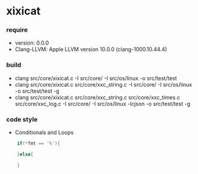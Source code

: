 # xixicat
### require
 * version: 0.0.0
 * Clang-LLVM: Apple LLVM version 10.0.0 (clang-1000.10.44.4)

### build
 * clang  src/core/xixicat.c -I src/core/ -I src/os/linux  -o src/test/test
 * clang  src/core/xixicat.c src/core/xxc_string.c -I src/core/ -I src/os/linux  -o src/test/test -g
 * clang  src/core/xixicat.c src/core/xxc_string.c src/core/xxc_times.c src/core/xxc_log.c -I src/core/ -I src/os/linux  -lcjson -o src/test/test -g

### code style
 * Conditionals and Loops
```c
    if(*fmt == '%'){

    }else{

    }
```